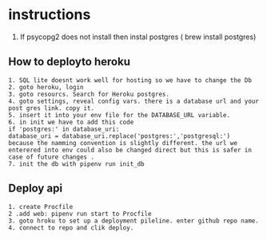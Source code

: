 # instructions 
 1. If psycopg2 does not install then instal postgres ( brew install postgres)



## How to deployto heroku
    1. SQL lite doesnt work well for hosting so we have to change the Db
    2. goto heroku, login
    3. goto resourcs. Search for Heroku postgres. 
    4. goto settings, reveal config vars. there is a database url and your post gres link. copy it. 
    5. insert it into your env file for the DATABASE_URL variable. 
    6. in init we have to add this code 
    if 'postgres:' in database_uri:   
    database_uri = database_uri.replace('postgres:','postgresql:')
    because the namming convention is slightly different. the url we enterered into env could also be changed direct but this is safer in case of future changes .
    7. init the db with pipenv run init_db

## Deploy api
    1. create Procfile
    2 .add web: pipenv run start to Procfile
    3. goto hroku to set up a deployment pileline. enter github repo name. 
    4. connect to repo and clik deploy.     

